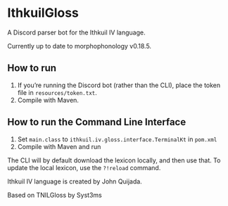 # IthkuilGloss

A Discord parser bot for the Ithkuil IV language.

Currently up to date to morphophonology v0.18.5.

## How to run

1. If you’re running the Discord bot (rather than the CLI), place the token
   file in `resources/token.txt`.
2. Compile with Maven.

## How to run the Command Line Interface

1. Set `main.class` to `ithkuil.iv.gloss.interface.TerminalKt` in `pom.xml`
2. Compile with Maven and run

The CLI will by default download the lexicon locally, and then use that. To update the local lexicon, use the `?!reload` command.

Ithkuil IV language is created by John Quijada.

Based on TNILGloss by Syst3ms
